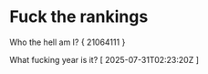 # Fuck the rankings

Who the hell am I?
{ 21064111 }

What fucking year is it?
[ 2025-07-31T02:23:20Z ]
